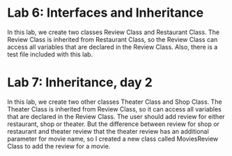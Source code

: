# Lab 6: Interfaces and Inheritance

In this lab, we create two classes Review Class and Restaurant Class.
The Review Class is inherited from Restaurant Class, so the Review Class can access all variables that are declared in the Review Class.
Also, there is a test file included with this lab.

# Lab 7: Inheritance, day 2

In this lab, we create two other classes Theater Class and Shop Class.
The Theater Class is inherited from Review Class, so it can access all variables that are declared in the Review Class.
The user should add review for either restaurant, shop or theater. But the difference between review for shop or restaurant and theater review that the theater review has an additional parameter for movie name, so I created a new class called MoviesReview Class to add the review for a movie.

